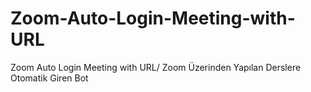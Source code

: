 # Zoom-Auto-Login-Meeting-with-URL
Zoom Auto Login Meeting with URL/ Zoom Üzerinden Yapılan Derslere Otomatik Giren Bot 
